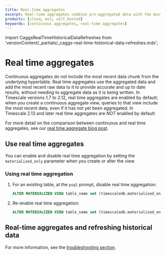 ```yaml
---
title: Real-time aggregates
excerpt: Real-time aggregates combine pre-aggregated data with the most recent raw data for up-to-date results
products: [cloud, mst, self_hosted]
keywords: [continuous aggregates, real-time aggregates]
---
```


import CaggsRealTimeHistoricalDataRefreshes from 'versionContent/_partials/_caggs-real-time-historical-data-refreshes.mdx';

# Real time aggregates

Continuous aggregates do not include the most recent data chunk from the
underlying hypertable. Real time aggregates use the aggregated data and add the
most recent raw data to it to provide accurate and up to date results, without
needing to aggregate data as it is being written. In Timescale versions 1.7 to 2.12,
real time aggregates are enabled by default; when you create a continuous
aggregate view, queries to that view include the most recent data, even if
it has not yet been aggregated. In Timescale&nbsp;2.13 and later real time aggregates are *NOT* enabled by default.

For more detail on the comparison between continuous and real time aggregates,
see our [real time aggregate blog post][blog-rtaggs].

## Use real time aggregates

You can enable and disable real time aggregation by setting the
`materialized_only` parameter when you create or alter the view.

<Procedure>

### Using real time aggregation

1.  For an existing table, at the `psql` prompt, disable real time aggregation:

    ```sql
    ALTER MATERIALIZED VIEW table_name set (timescaledb.materialized_only = true);
    ```

1.  Re-enable real time aggregation:

    ```sql
    ALTER MATERIALIZED VIEW table_name set (timescaledb.materialized_only = false);
    ```

</Procedure>

## Real-time aggregates and refreshing historical data

<CaggsRealTimeHistoricalDataRefreshes />

For more information, see the [troubleshooting section][troubleshooting].

[blog-rtaggs]: https://blog.timescale.com/blog/achieving-the-best-of-both-worlds-ensuring-up-to-date-results-with-real-time-aggregation/
[troubleshooting]: /use-timescale/:currentVersion:/continuous-aggregates/troubleshooting/#updates-to-previously-materialized-regions-are-not-shown-in-continuous-aggregates
